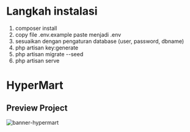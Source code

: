# Langkah instalasi

1. composer install
2. copy file .env.example paste menjadi .env
3. sesuaikan dengan pengaturan database (user, password, dbname)
4. php artisan key:generate
5. php artisan migrate --seed
6. php artisan serve

# HyperMart

## Preview Project

![banner-hypermart](https://github.com/alirfanyasin/hypermart-app/assets/77270380/acbd7a2e-368f-4bb3-9b3d-b51f77abb6db)
